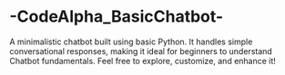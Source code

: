 # -CodeAlpha_BasicChatbot-
A minimalistic chatbot built using basic Python. It handles simple conversational responses, making it ideal for beginners to understand Chatbot fundamentals. Feel free to explore, customize, and enhance it!

